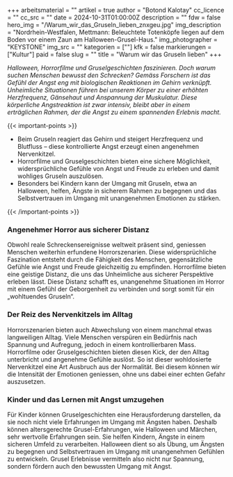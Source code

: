 +++
arbeitsmaterial = ""
artikel = true
author = "Botond Kalotay"
cc_licence = ""
cc_src = ""
date = 2024-10-31T01:00:00Z
description = ""
fdw = false
hero_img = "/Warum_wir_das_Gruseln_lieben_znxgeu.jpg"
img_description = "Nordrhein-Westfalen, Mettmann: Beleuchtete Totenköpfe liegen auf dem Boden vor einem Zaun am Halloween-Grusel-Haus."
img_photographer = "KEYSTONE"
img_src = ""
kategorien = [""]
kfk = false
markierungen = ["Kultur"]
paid = false
slug = ""
title = "Warum wir das Gruseln lieben"
+++

_Halloween, Horrorfilme und Gruselgeschichten faszinieren. Doch warum suchen Menschen bewusst den Schrecken? Gemäss Forschern ist das Gefühl der Angst eng mit biologischen Reaktionen im Gehirn verknüpft. Unheimliche Situationen führen bei unserem Körper zu einer erhöhten Herzfrequenz, Gänsehaut und Anspannung der Muskulatur. Diese körperliche Angstreaktion ist zwar intensiv, bleibt aber in einem erträglichen Rahmen, der die Angst zu einem spannenden Erlebnis macht._

{{< important-points >}}

<ul>

<li>Beim Gruseln reagiert das Gehirn und steigert Herzfrequenz und Blutfluss – diese kontrollierte Angst erzeugt einen angenehmen Nervenkitzel.</li>

<li>Horrorfilme und Gruselgeschichten bieten eine sichere Möglichkeit, widersprüchliche Gefühle von Angst und Freude zu erleben und damit wohliges Gruseln auszulösen.</li>

<li>Besonders bei Kindern kann der Umgang mit Gruseln, etwa an Halloween, helfen, Ängste in sicherem Rahmen zu begegnen und das Selbstvertrauen im Umgang mit unangenehmen Emotionen zu stärken.</li>

</ul>

{{< /important-points >}}

### Angenehmer Horror aus sicherer Distanz

Obwohl reale Schreckensereignisse weltweit präsent sind, geniessen Menschen weiterhin erfundene Horrorszenarien. Diese widersprüchliche Faszination entsteht durch die Fähigkeit des Menschen, gegensätzliche Gefühle wie Angst und Freude gleichzeitig zu empfinden. Horrorfilme bieten eine geistige Distanz, die uns das Unheimliche aus sicherer Perspektive erleben lässt. Diese Distanz schafft es, unangenehme Situationen im Horror mit einem Gefühl der Geborgenheit zu verbinden und sorgt somit für ein „wohltuendes Gruseln“.

### Der Reiz des Nervenkitzels im Alltag

Horrorszenarien bieten auch Abwechslung von einem manchmal etwas langweiligen Alltag. Viele Menschen verspüren ein Bedürfnis nach Spannung und Aufregung, jedoch in einem kontrollierbaren Mass. Horrorfilme oder Gruselgeschichten bieten diesen Kick, der den Alltag unterbricht und angenehme Gefühle auslöst. So ist dieser wohldosierte Nervenkitzel eine Art Ausbruch aus der Normalität. Bei diesem können wir die Intensität der Emotionen geniessen, ohne uns dabei einer echten Gefahr auszusetzen.

### Kinder und das Lernen mit Angst umzugehen

Für Kinder können Gruselgeschichten eine Herausforderung darstellen, da sie noch nicht viele Erfahrungen im Umgang mit Ängsten haben. Deshalb können altersgerechte Grusel-Erfahrungen, wie Halloween und Märchen, sehr wertvolle Erfahrungen sein. Sie helfen Kindern, Ängste in einem sicheren Umfeld zu verarbeiten. Halloween dient so als Übung, um Ängsten zu begegnen und Selbstvertrauen im Umgang mit unangenehmen Gefühlen zu entwickeln. Grusel Erlebnisse vermitteln also nicht nur Spannung, sondern fördern auch den bewussten Umgang mit Angst.
